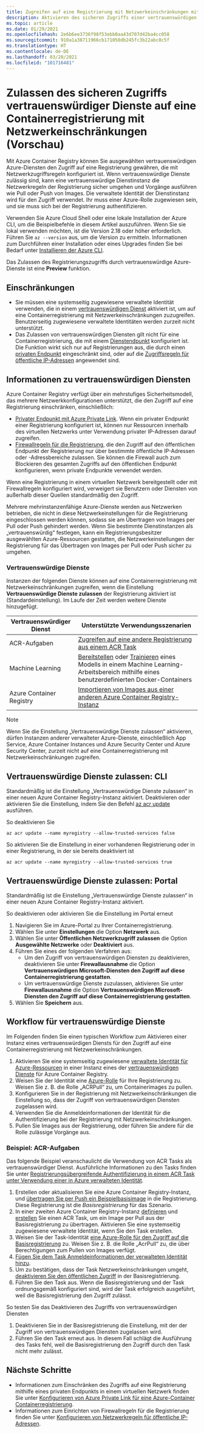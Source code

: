 ```yaml
---
title: Zugreifen auf eine Registrierung mit Netzwerkeinschränkungen mit einem vertrauenswürdigen Azure-Dienst
description: Aktivieren des sicheren Zugriffs einer vertrauenswürdigen Azure-Dienstinstanz auf eine Containerregistrierung mit Netzwerkeinschränkungen zum Pullen oder Pushen von Images
ms.topic: article
ms.date: 01/29/2021
ms.openlocfilehash: 2e6b6ee3736f98f53ebb0aa43d707d42ba4cc058
ms.sourcegitcommit: 910a1a38711966cb171050db245fc3b22abc8c5f
ms.translationtype: HT
ms.contentlocale: de-DE
ms.lasthandoff: 03/20/2021
ms.locfileid: "101716481"
---
```

# <a name="allow-trusted-services-to-securely-access-a-network-restricted-container-registry-preview"></a>Zulassen des sicheren Zugriffs vertrauenswürdiger Dienste auf eine Containerregistrierung mit Netzwerkeinschränkungen (Vorschau)

Mit Azure Container Registry können Sie ausgewählten vertrauenswürdigen Azure-Diensten den Zugriff auf eine Registrierung gewähren, die mit Netzwerkzugriffsregeln konfiguriert ist. Wenn vertrauenswürdige Dienste zulässig sind, kann eine vertrauenswürdige Dienstinstanz die Netzwerkregeln der Registrierung sicher umgehen und Vorgänge ausführen wie Pull oder Push von Images. Die verwaltete Identität der Dienstinstanz wird für den Zugriff verwendet. Ihr muss einer Azure-Rolle zugewiesen sein, und sie muss sich bei der Registrierung authentifizieren.

Verwenden Sie Azure Cloud Shell oder eine lokale Installation der Azure CLI, um die Beispielbefehle in diesem Artikel auszuführen. Wenn Sie sie lokal verwenden möchten, ist die Version 2.18 oder höher erforderlich. Führen Sie `az --version` aus, um die Version zu ermitteln. Informationen zum Durchführen einer Installation oder eines Upgrades finden Sie bei Bedarf unter [Installieren der Azure CLI](/cli/azure/install-azure-cli).

Das Zulassen des Registrierungszugriffs durch vertrauenswürdige Azure-Dienste ist eine **Preview** funktion.

## <a name="limitations"></a>Einschränkungen

* Sie müssen eine systemseitig zugewiesene verwaltete Identität verwenden, die in einem [vertrauenswürdigen Dienst](#trusted-services) aktiviert ist, um auf eine Containerregistrierung mit Netzwerkeinschränkungen zuzugreifen. Benutzerseitig zugewiesene verwaltete Identitäten werden zurzeit nicht unterstützt.
* Das Zulassen von vertrauenswürdigen Diensten gilt nicht für eine Containerregistrierung, die mit einem [Dienstendpunkt](container-registry-vnet.md) konfiguriert ist. Die Funktion wirkt sich nur auf Registrierungen aus, die durch einen [privaten Endpunkt](container-registry-private-link.md) eingeschränkt sind, oder auf die [Zugriffsregeln für öffentliche IP-Adressen](container-registry-access-selected-networks.md) angewendet sind. 

## <a name="about-trusted-services"></a>Informationen zu vertrauenswürdigen Diensten

Azure Container Registry verfügt über ein mehrstufiges Sicherheitsmodell, das mehrere Netzwerkkonfigurationen unterstützt, die den Zugriff auf eine Registrierung einschränken, einschließlich:

* [Privater Endpunkt mit Azure Private Link](container-registry-private-link.md). Wenn ein privater Endpunkt einer Registrierung konfiguriert ist, können nur Ressourcen innerhalb des virtuellen Netzwerks unter Verwendung privater IP-Adressen darauf zugreifen.  
* [Firewallregeln für die Registrierung](container-registry-access-selected-networks.md), die den Zugriff auf den öffentlichen Endpunkt der Registrierung nur über bestimmte öffentliche IP-Adressen oder -Adressbereiche zulassen. Sie können die Firewall auch zum Blockieren des gesamten Zugriffs auf den öffentlichen Endpunkt konfigurieren, wenn private Endpunkte verwendet werden.

Wenn eine Registrierung in einem virtuellen Netzwerk bereitgestellt oder mit Firewallregeln konfiguriert wird, verweigert sie Benutzern oder Diensten von außerhalb dieser Quellen standardmäßig den Zugriff. 

Mehrere mehrinstanzenfähige Azure-Dienste werden aus Netzwerken betrieben, die nicht in diese Netzwerkeinstellungen für die Registrierung eingeschlossen werden können, sodass sie am Übertragen von Images per Pull oder Push gehindert werden. Wenn Sie bestimmte Dienstinstanzen als „vertrauenswürdig“ festlegen, kann ein Registrierungsbesitzer ausgewählten Azure-Ressourcen gestatten, die Netzwerkeinstellungen der Registrierung für das Übertragen von Images per Pull oder Push sicher zu umgehen. 

### <a name="trusted-services"></a>Vertrauenswürdige Dienste

Instanzen der folgenden Dienste können auf eine Containerregistrierung mit Netzwerkeinschränkungen zugreifen, wenn die Einstellung **Vertrauenswürdige Dienste zulassen** der Registrierung aktiviert ist (Standardeinstellung). Im Laufe der Zeit werden weitere Dienste hinzugefügt.

|Vertrauenswürdiger Dienst  |Unterstützte Verwendungsszenarien  |
|---------|---------|
|ACR-Aufgaben     | [Zugreifen auf eine andere Registrierung aus einem ACR Task](container-registry-tasks-cross-registry-authentication.md)       |
|Machine Learning | [Bereitstellen](../machine-learning/how-to-deploy-custom-docker-image.md) oder [Trainieren](../machine-learning/how-to-train-with-custom-image.md) eines Modells in einem Machine Learning-Arbeitsbereich mithilfe eines benutzerdefinierten Docker-Containers |
|Azure Container Registry | [Importieren von Images aus einer anderen Azure Container Registry-Instanz](container-registry-import-images.md#import-from-an-azure-container-registry-in-the-same-ad-tenant) | 

> [!NOTE]
> Wenn Sie die Einstellung „Vertrauenswürdige Dienste zulassen“ aktivieren, dürfen Instanzen anderer verwalteter Azure-Dienste, einschließlich App Service, Azure Container Instances und Azure Security Center und Azure Security Center, zurzeit nicht auf eine Containerregistrierung mit Netzwerkeinschränkungen zugreifen.

## <a name="allow-trusted-services---cli"></a>Vertrauenswürdige Dienste zulassen: CLI

Standardmäßig ist die Einstellung „Vertrauenswürdige Dienste zulassen“ in einer neuen Azure Container Registry-Instanz aktiviert. Deaktivieren oder aktivieren Sie die Einstellung, indem Sie den Befehl [az acr update](/cli/azure/acr#az-acr-update) ausführen.

So deaktivieren Sie

```azurecli
az acr update --name myregistry --allow-trusted-services false
```

So aktivieren Sie die Einstellung in einer vorhandenen Registrierung oder in einer Registrierung, in der sie bereits deaktiviert ist

```azurecli
az acr update --name myregistry --allow-trusted-services true
```

## <a name="allow-trusted-services---portal"></a>Vertrauenswürdige Dienste zulassen: Portal

Standardmäßig ist die Einstellung „Vertrauenswürdige Dienste zulassen“ in einer neuen Azure Container Registry-Instanz aktiviert. 

So deaktivieren oder aktivieren Sie die Einstellung im Portal erneut

1. Navigieren Sie im Azure-Portal zu Ihrer Containerregistrierung.
1. Wählen Sie unter **Einstellungen** die Option **Netzwerk** aus. 
1. Wählen Sie unter **Öffentlichen Netzwerkzugriff zulassen** die Option **Ausgewählte Netzwerke** oder **Deaktiviert** aus.
1. Führen Sie eines der folgenden Verfahren aus:
    * Um den Zugriff von vertrauenswürdigen Diensten zu deaktivieren, deaktivieren Sie unter **Firewallausnahme** die Option **Vertrauenswürdigen Microsoft-Diensten den Zugriff auf diese Containerregistrierung gestatten**. 
    * Um vertrauenswürdige Dienste zuzulassen, aktivieren Sie unter **Firewallausnahme** die Option **Vertrauenswürdigen Microsoft-Diensten den Zugriff auf diese Containerregistrierung gestatten**.
1. Wählen Sie **Speichern** aus.

## <a name="trusted-services-workflow"></a>Workflow für vertrauenswürdige Dienste

Im Folgenden finden Sie einen typischen Workflow zum Aktivieren einer Instanz eines vertrauenswürdigen Diensts für den Zugriff auf eine Containerregistrierung mit Netzwerkeinschränkungen.

1. Aktivieren Sie eine systemseitig zugewiesene [verwaltete Identität für Azure-Ressourcen](../active-directory/managed-identities-azure-resources/overview.md) in einer Instanz eines der [vertrauenswürdigen Dienste](#trusted-services) für Azure Container Registry.
1. Weisen Sie der Identität eine [Azure-Rolle](container-registry-roles.md) für Ihre Registrierung zu. Weisen Sie z. B. die Rolle „ACRPull“ zu, um Containerimages zu pullen.
1. Konfigurieren Sie in der Registrierung mit Netzwerkeinschränkungen die Einstellung so, dass der Zugriff von vertrauenswürdigen Diensten zugelassen wird.
1. Verwenden Sie die Anmeldeinformationen der Identität für die Authentifizierung bei der Registrierung mit Netzwerkeinschränkungen. 
1. Pullen Sie Images aus der Registrierung, oder führen Sie andere für die Rolle zulässige Vorgänge aus.

### <a name="example-acr-tasks"></a>Beispiel: ACR-Aufgaben

Das folgende Beispiel veranschaulicht die Verwendung von ACR Tasks als vertrauenswürdiger Dienst. Ausführliche Informationen zu den Tasks finden Sie unter [Registrierungsübergreifende Authentifizierung in einem ACR Task unter Verwendung einer in Azure verwalteten Identität](container-registry-tasks-cross-registry-authentication.md).

1. Erstellen oder aktualisieren Sie eine Azure Container Registry-Instanz, und [übertragen Sie per Push ein Beispielbasisimage](container-registry-tasks-cross-registry-authentication.md#prepare-base-registry) in die Registrierung. Diese Registrierung ist die *Basisregistrierung* für das Szenario.
1. In einer zweiten Azure Container Registry-Instanz [definieren](container-registry-tasks-cross-registry-authentication.md#define-task-steps-in-yaml-file) und [erstellen](container-registry-tasks-cross-registry-authentication.md#option-2-create-task-with-system-assigned-identity) Sie einen ACR Task, um ein Image per Pull aus der Basisregistrierung zu übertragen. Aktivieren Sie eine systemseitig zugewiesene verwaltete Identität, wenn Sie den Task erstellen.
1. Weisen Sie der Task-Identität [eine Azure-Rolle für den Zugriff auf die Basisregistrierung](container-registry-tasks-authentication-managed-identity.md#3-grant-the-identity-permissions-to-access-other-azure-resources) zu. Weisen Sie z. B. die Rolle „AcrPull“ zu, die über Berechtigungen zum Pullen von Images verfügt.
1. [Fügen Sie dem Task Anmeldeinformationen der verwalteten Identität hinzu](container-registry-tasks-authentication-managed-identity.md#4-optional-add-credentials-to-the-task).
1. Um zu bestätigen, dass der Task Netzwerkeinschränkungen umgeht, [deaktivieren Sie den öffentlichen Zugriff](container-registry-access-selected-networks.md#disable-public-network-access) in der Basisregistrierung.
1. Führen Sie den Task aus. Wenn die Basisregistrierung und der Task ordnungsgemäß konfiguriert sind, wird der Task erfolgreich ausgeführt, weil die Basisregistrierung den Zugriff zulässt.

So testen Sie das Deaktivieren des Zugriffs von vertrauenswürdigen Diensten

1. Deaktivieren Sie in der Basisregistrierung die Einstellung, mit der der Zugriff von vertrauenswürdigen Diensten zugelassen wird.
1. Führen Sie den Task erneut aus. In diesem Fall schlägt die Ausführung des Tasks fehl, weil die Basisregistrierung den Zugriff durch den Task nicht mehr zulässt.

## <a name="next-steps"></a>Nächste Schritte

* Informationen zum Einschränken des Zugriffs auf eine Registrierung mithilfe eines privaten Endpunkts in einem virtuellen Netzwerk finden Sie unter [Konfigurieren von Azure Private Link für eine Azure-Container Containerregistrierung](container-registry-private-link.md).
* Informationen zum Einrichten von Firewallregeln für die Registrierung finden Sie unter [Konfigurieren von Netzwerkregeln für öffentliche IP-Adressen](container-registry-access-selected-networks.md).
